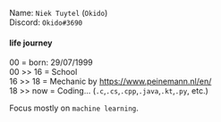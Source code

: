 Name: `Niek Tuytel` (`Okido`)  
Discord: `Okido#3690`  

#### life journey
00        = born: 29/07/1999  
00 >> 16  = School   
16 >> 18  = Mechanic by https://www.peinemann.nl/en/   
18 >> now = Coding... (`.c`,`.cs`,`.cpp`,`.java`,`.kt`,`.py`, etc.)

Focus mostly on `machine learning`.
